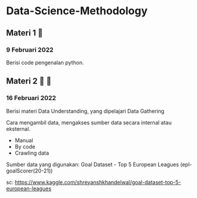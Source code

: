 # Data-Science-Methodology

## Materi 1 	🚀
### 9 Februari 2022
Berisi code pengenalan python.

## Materi 2 	🚀	🚀
### 16 Februari 2022
Berisi materi Data Understanding, yang dipelajari Data Gathering

Cara mengambil data, mengakses sumber data secara internal atau eksternal.
- Manual
- By code
- Crawling data

Sumber data yang digunakan: Goal Dataset - Top 5 European Leagues (epl-goalScorer(20-21))

sc: https://www.kaggle.com/shreyanshkhandelwal/goal-dataset-top-5-european-leagues

